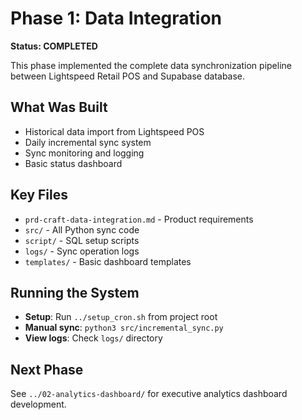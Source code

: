 # Phase 1: Data Integration

**Status: COMPLETED**

This phase implemented the complete data synchronization pipeline between Lightspeed Retail POS and Supabase database.

## What Was Built
- Historical data import from Lightspeed POS
- Daily incremental sync system
- Sync monitoring and logging
- Basic status dashboard

## Key Files
- `prd-craft-data-integration.md` - Product requirements
- `src/` - All Python sync code
- `script/` - SQL setup scripts
- `logs/` - Sync operation logs
- `templates/` - Basic dashboard templates

## Running the System
- **Setup**: Run `../setup_cron.sh` from project root
- **Manual sync**: `python3 src/incremental_sync.py`
- **View logs**: Check `logs/` directory

## Next Phase
See `../02-analytics-dashboard/` for executive analytics dashboard development.